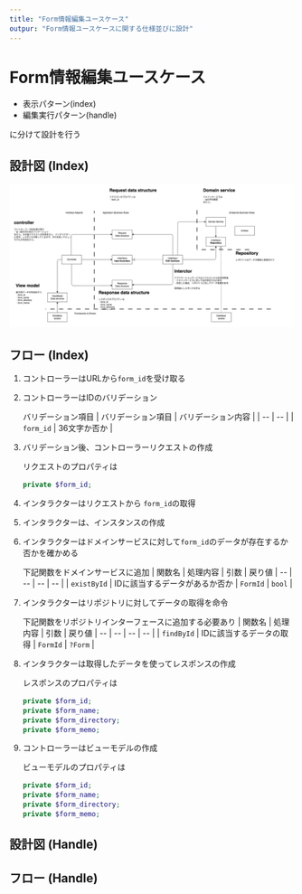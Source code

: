 ```yaml
---
title: "Form情報編集ユースケース"
outpur: "Form情報ユースケースに関する仕様並びに設計"
---
```


# Form情報編集ユースケース

* 表示パターン(index)
* 編集実行パターン(handle)

に分けて設計を行う

## 設計図 (Index)
![設計図(index)](https://github.com/takashiraki/github_image/blob/master/images/adas/form/editIndex.png)

## フロー (Index)

1. コントローラーはURLから`form_id`を受け取る
2. コントローラーはIDのバリデーション

    バリデーション項目
    | バリデーション項目 | バリデーション内容 |
    | -- | -- |
    |  `form_id` | 36文字か否か |

3. バリデーション後、コントローラーリクエストの作成

    リクエストのプロパティは
    ```php
    private $form_id;
    ```

4. インタラクターはリクエストから `form_id`の取得
5. インタラクターは、インスタンスの作成
6. インタラクターはドメインサービスに対して`form_id`のデータが存在するか否かを確かめる

    下記関数をドメインサービスに追加
    | 関数名 | 処理内容 | 引数 | 戻り値
    | -- | -- | -- | -- |
    |  `existById` | IDに該当するデータがあるか否か | `FormId` | `bool` |

7. インタラクターはリポジトリに対してデータの取得を命令

    下記関数をリポジトリインターフェースに追加する必要あり
    | 関数名 | 処理内容 | 引数 | 戻り値
    | -- | -- | -- | -- |
    |  `findById` | IDに該当するデータの取得 | `FormId` | `?Form` |

8. インタラクターは取得したデータを使ってレスポンスの作成

    レスポンスのプロパティは
    ```php
    private $form_id;
    private $form_name;
    private $form_directory;
    private $form_memo;
    ```

9. コントローラーはビューモデルの作成

    ビューモデルのプロパティは
    ```php
    private $form_id;
    private $form_name;
    private $form_directory;
    private $form_memo;
    ```

## 設計図 (Handle)

## フロー (Handle)